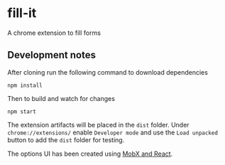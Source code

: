 # fill-it

A chrome extension to fill forms

## Development notes

After cloning run the following command to download dependencies

```
npm install
```

Then to build and watch for changes

```
npm start
```

The extension artifacts will be placed in the `dist` folder. Under `chrome://extensions/` enable `Developer mode` and use the `Load unpacked` button to add the `dist` folder for testing.

The options UI has been created using [MobX and React](https://mobx.js.org/getting-started.html).
